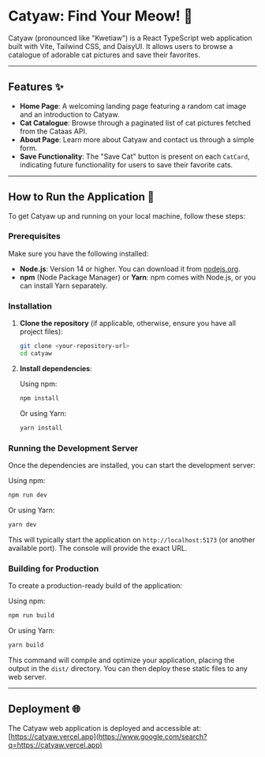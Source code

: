 # Catyaw: Find Your Meow\! 🐾

Catyaw (pronounced like "Kwetiaw") is a React TypeScript web application built with Vite, Tailwind CSS, and DaisyUI. It allows users to browse a catalogue of adorable cat pictures and save their favorites.

---

## Features ✨

- **Home Page**: A welcoming landing page featuring a random cat image and an introduction to Catyaw.
- **Cat Catalogue**: Browse through a paginated list of cat pictures fetched from the Cataas API.
- **About Page**: Learn more about Catyaw and contact us through a simple form.
- **Save Functionality**: The "Save Cat" button is present on each `CatCard`, indicating future functionality for users to save their favorite cats.

---

## How to Run the Application 🚀

To get Catyaw up and running on your local machine, follow these steps:

### Prerequisites

Make sure you have the following installed:

- **Node.js**: Version 14 or higher. You can download it from [nodejs.org](https://nodejs.org/).
- **npm** (Node Package Manager) or **Yarn**: npm comes with Node.js, or you can install Yarn separately.

### Installation

1.  **Clone the repository** (if applicable, otherwise, ensure you have all project files):

    ```bash
    git clone <your-repository-url>
    cd catyaw
    ```

2.  **Install dependencies**:

    Using npm:

    ```bash
    npm install
    ```

    Or using Yarn:

    ```bash
    yarn install
    ```

### Running the Development Server

Once the dependencies are installed, you can start the development server:

Using npm:

```bash
npm run dev
```

Or using Yarn:

```bash
yarn dev
```

This will typically start the application on `http://localhost:5173` (or another available port). The console will provide the exact URL.

### Building for Production

To create a production-ready build of the application:

Using npm:

```bash
npm run build
```

Or using Yarn:

```bash
yarn build
```

This command will compile and optimize your application, placing the output in the `dist/` directory. You can then deploy these static files to any web server.

---

## Deployment 🌐

The Catyaw web application is deployed and accessible at: [https://catyaw.vercel.app](https://www.google.com/search?q=https://catyaw.vercel.app)
